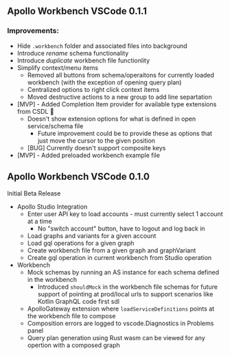 ## Apollo Workbench VSCode 0.1.1

### Improvements:

- Hide `.workbench` folder and associated files into background
- Introduce _rename_ schema functionality
- Introduce _duplicate_ workbench file functionlity
- Simplify context/menu items
  - Removed all buttons from schema/operaitons for currently loaded workbench (with the exception of opening query plan)
  - Centralized options to right click context items
  - Moved destructive actions to a new group to add line separtation
- [MVP] - Added Completion Item provider for available type extensions from CSDL :tada:
  - Doesn't show extension options for what is defined in open service/schema file
    - Future improvement could be to provide these as options that just move the cursor to the given position
  - [BUG] Currently doesn't support composite keys
- [MVP] - Added preloaded workbench example file

## Apollo Workbench VSCode 0.1.0

Initial Beta Release

- Apollo Studio Integration
  - Enter user API key to load accounts - must currently select 1 account at a time
    - No "switch account" button, have to logout and log back in
  - Load graphs and variants for a given account
  - Load gql operations for a given graph
  - Create workbench file from a given graph and graphVariant
  - Create gql operation in current workbench from Studio operation
- Workbench
  - Mock schemas by running an AS instance for each schema defined in the workbench
    - Introduced `shouldMock` in the workbench file schemas for future support of pointing at prod/local urls to support scenarios like Kotlin GraphQL code first sdl
  - ApolloGateway extension where `loadServiceDefinitions` points at the workbench file to compose
  - Composition errors are logged to vscode.Diagnostics in Problems panel
  - Query plan generation using Rust wasm can be viewed for any opertion with a composed graph
